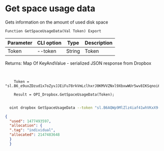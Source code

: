 ﻿---
sidebar_position: 5
---

# Get space usage data
 Gets information on the amount of used disk space



`Function GetSpaceUsageData(Val Token) Export`

  | Parameter | CLI option | Type | Description |
  |-|-|-|-|
  | Token | --token | String | Token |

  
  Returns:  Map Of KeyAndValue - serialized JSON response from Dropbox

<br/>




```bsl title="Code example"
    Token = "sl.B6_e9uxZDzud1x7oZyvJJEiFu78rkVmLclhxrJ0KMVVZNxl9XbxwWUr5wv8IKSqnoi6KyNyRe0...";

    Result = OPI_Dropbox.GetSpaceUsageData(Token);
```



```sh title="CLI command example"
    
  oint dropbox GetSpaceUsageData --token "sl.B6AQWp9MlZlz4iaf41whVKxX9-MXeCiQhPRe4YIRxFmZ3zHsdjmOAatzgaWVhqmlIOvDD6WIUQ..."

```

```json title="Result"
{
  "used": 1477493597,
  "allocation": {
  ".tag": "individual",
  "allocated": 2147483648
  }
  }
```
